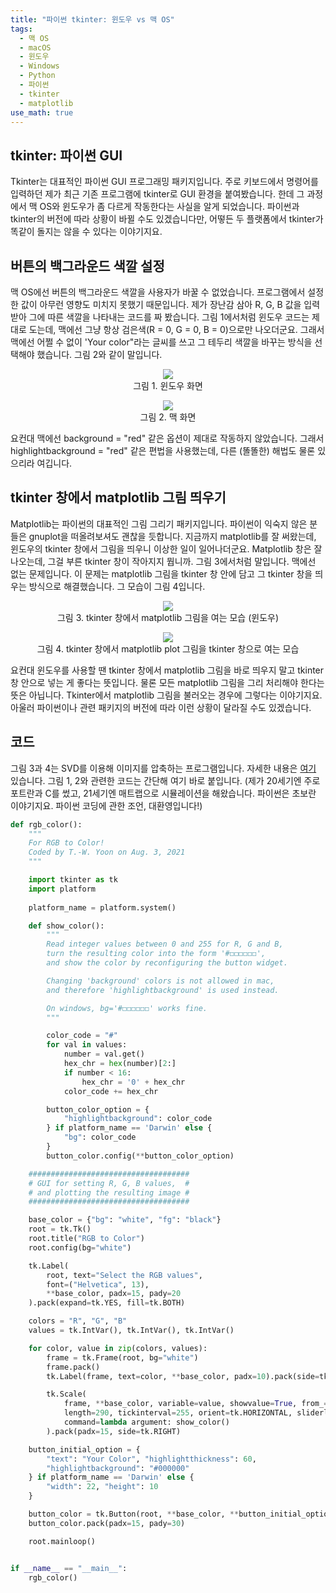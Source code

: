 ```yaml
---
title: "파이썬 tkinter: 윈도우 vs 맥 OS"
tags:
  - 맥 OS
  - macOS
  - 윈도우
  - Windows
  - Python
  - 파이썬
  - tkinter
  - matplotlib
use_math: true
---
```


## tkinter: 파이썬 GUI

Tkinter는 대표적인 파이썬 GUI 프로그래밍 패키지입니다. 주로 키보드에서 명령어를 입력하던 제가 최근 기존 프로그램에 tkinter로 GUI 환경을 붙여봤습니다. 한데 그 과정에서 맥 OS와 윈도우가 좀 다르게 작동한다는 사실을 알게 되었습니다. 파이썬과 tkinter의 버전에 따라 상황이 바뀔 수도 있겠습니다만, 어떻든 두 플랫폼에서 tkinter가 똑같이 돌지는 않을 수 있다는 이야기지요.

## 버튼의 백그라운드 색깔 설정

맥 OS에선 버튼의 백그라운드 색깔을 사용자가 바꿀 수 없었습니다. 프로그램에서 설정한 값이 아무런 영향도 미치지 못했기 때문입니다. 제가 장난감 삼아 R, G, B 값을 입력받아 그에 따른 색깔을 나타내는 코드를 짜 봤습니다. 그림 1에서처럼 윈도우 코드는 제대로 도는데, 맥에선 그냥 항상 검은색(R = 0, G = 0, B = 0)으로만 나오더군요. 그래서 맥에선 어쩔 수 없이 'Your color"라는 글씨를 쓰고 그 테두리 색깔을 바꾸는 방식을 선택해야 했습니다. 그림 2와 같이 말입니다.

<center><figure>
    <img src="https://twy80.github.io/assets/images/rgb2color_win.jpg">    
    <figcaption>그림 1. 윈도우 화면</figcaption>
</figure></center>

<center><figure>
    <img src="https://twy80.github.io/assets/images/rgb2color_mac.png">    
    <figcaption>그림 2. 맥 화면</figcaption>
</figure></center>

요컨대 맥에선 background = "red" 같은 옵션이 제대로 작동하지 않았습니다. 그래서 highlightbackground = "red" 같은 편법을 사용했는데, 다른 (똘똘한) 해법도 물론 있으리라 여깁니다.  

## tkinter 창에서 matplotlib 그림 띄우기

Matplotlib는 파이썬의 대표적인 그림 그리기 패키지입니다. 파이썬이 익숙지 않은 분들은 gnuplot을 떠올려보셔도 괜찮을 듯합니다. 지금까지 matplotlib를 잘 써왔는데, 윈도우의 tkinter 창에서 그림을 띄우니 이상한 일이 일어나더군요. Matplotlib 창은 잘 나오는데, 그걸 부른 tkinter 창이 작아지지 뭡니까. 그림 3에서처럼 말입니다. 맥에선 없는 문제입니다. 이 문제는 matplotlib 그림을 tkinter 창 안에 담고 그 tkinter 창을 띄우는 방식으로 해결했습니다. 그 모습이 그림 4입니다.

<center><figure>
    <img src="https://twy80.github.io/assets/images/svd_image_plot_tk.gif">    
    <figcaption>그림 3. tkinter 창에서 matplotlib 그림을 여는 모습 (윈도우)</figcaption>
</figure></center>

<center><figure>
    <img src="https://twy80.github.io/assets/images/svd_image_plot_tk_mod.gif">    
    <figcaption>그림 4. tkinter 창에서 matplotlib plot 그림을 tkinter 창으로 여는 모습</figcaption>
</figure></center>

요컨대 윈도우를 사용할 땐 tkinter 창에서 matplotlib 그림을 바로 띄우지 말고 tkinter 창 안으로 넣는 게 좋다는 뜻입니다. 물론 모든 matplotlib 그림을 그리 처리해야 한다는 뜻은 아닙니다. Tkinter에서 matplotlib 그림을 불러오는 경우에 그렇다는 이야기지요. 아울러 파이썬이나 관련 패키지의 버전에 따라 이런 상황이 달라질 수도 있겠습니다.

## 코드 ##

그림 3과 4는 SVD를 이용해 이미지를 압축하는 프로그램입니다. 자세한 내용은 [여기](https://github.com/twy80/svd_image) 있습니다. 그림 1, 2와 관련한 코드는 간단해 여기 바로 붙입니다. (제가 20세기엔 주로 포트란과 C를 썼고, 21세기엔 매트랩으로 시뮬레이션을 해왔습니다. 파이썬은 초보란 이야기지요. 파이썬 코딩에 관한 조언, 대환영입니다!)

```python
def rgb_color():
    """
    For RGB to Color!
    Coded by T.-W. Yoon on Aug. 3, 2021
    """

    import tkinter as tk
    import platform
    
    platform_name = platform.system()

    def show_color():
        """
        Read integer values between 0 and 255 for R, G and B,
        turn the resulting color into the form '#◻︎◻︎◻︎◻︎◻︎◻︎',
        and show the color by reconfiguring the button widget.

        Changing 'background' colors is not allowed in mac,
        and therefore 'highlightbackground' is used instead.

        On windows, bg='#◻︎◻︎◻︎◻︎◻︎◻︎' works fine.
        """

        color_code = "#"
        for val in values:
            number = val.get()
            hex_chr = hex(number)[2:]
            if number < 16:
                hex_chr = '0' + hex_chr
            color_code += hex_chr

        button_color_option = {
            "highlightbackground": color_code
        } if platform_name == 'Darwin' else {
            "bg": color_code
        }
        button_color.config(**button_color_option)

    ####################################
    # GUI for setting R, G, B values,  #
    # and plotting the resulting image #
    ####################################

    base_color = {"bg": "white", "fg": "black"}
    root = tk.Tk()
    root.title("RGB to Color")
    root.config(bg="white")

    tk.Label(
        root, text="Select the RGB values",
        font=("Helvetica", 13),
        **base_color, padx=15, pady=20
    ).pack(expand=tk.YES, fill=tk.BOTH)

    colors = "R", "G", "B"
    values = tk.IntVar(), tk.IntVar(), tk.IntVar()

    for color, value in zip(colors, values):
        frame = tk.Frame(root, bg="white")
        frame.pack()
        tk.Label(frame, text=color, **base_color, padx=10).pack(side=tk.LEFT)

        tk.Scale(
            frame, **base_color, variable=value, showvalue=True, from_=0, to=255,
            length=290, tickinterval=255, orient=tk.HORIZONTAL, sliderlength=15,
            command=lambda argument: show_color()
        ).pack(padx=15, side=tk.RIGHT)

    button_initial_option = {
        "text": "Your Color", "highlightthickness": 60,
        "highlightbackground": "#000000"
    } if platform_name == 'Darwin' else {
        "width": 22, "height": 10
    }

    button_color = tk.Button(root, **base_color, **button_initial_option)
    button_color.pack(padx=15, pady=30)

    root.mainloop()


if __name__ == "__main__":
    rgb_color()
```
